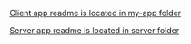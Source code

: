 [Client app readme is located in my-app folder](my-app/README.md)

[Server app readme is located in server folder](server/README.md)